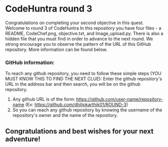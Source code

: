 # CodeHuntra round 3
Congratulations on completing your second objective in this quest. Welcome to round 3 of CodeHuntra
In this repository you have four files - a README, CodeChef.png, objective.txt, and Image_upload.py. There is also a hidden file that you must find in order to advance to the next round. We strong encourage you to observe the pattern of the URL of this GitHub repository. More information can be found below.


### GitHub information:
To reach any github repository, you need to follow these simple steps (YOU MUST KNOW THIS TO FIND THE NEXT CLUE):
Enter the github repository's URL in the address bar and then search, you will be on the github repository.
1. Any github URL is of the form: https://github.com/user-name/repository-name (Ex: https://github.com/dhilipkarthik01/ROUND-3)
2. So you can reach any github repository by knowing the username of the repository's owner and the name of the repository.

## Congratulations and best wishes for your next adventure!

